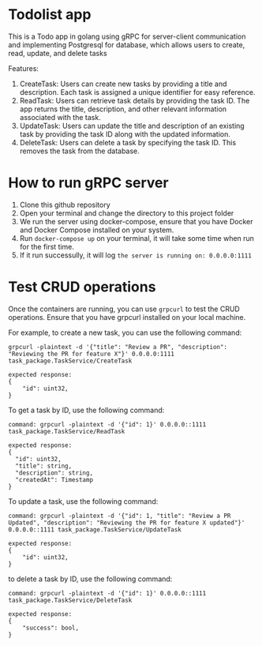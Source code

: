 # Todolist app
This is a Todo app in golang using gRPC for server-client communication and implementing Postgresql for database, which allows users to create, read, update, and delete tasks

Features:
1. CreateTask: Users can create new tasks by providing a title and description. Each task is assigned a unique identifier for easy reference.
2. ReadTask: Users can retrieve task details by providing the task ID. The app returns the title, description, and other relevant information associated with the task.
3. UpdateTask: Users can update the title and description of an existing task by providing the task ID along with the updated information.
4. DeleteTask: Users can delete a task by specifying the task ID. This removes the task from the database.

# How to run gRPC server
1. Clone this github repository
2. Open your terminal and change the directory to this project folder
3. We run the server using docker-compose, ensure that you have Docker and Docker Compose installed on your system.
4. Run ```docker-compose up``` on your terminal, it will take some time when run for the first time.
5. If it run successully, it will log ```the server is running on: 0.0.0.0:1111```

# Test CRUD operations
Once the containers are running, you can use ```grpcurl``` to test the CRUD operations. Ensure that you have grpcurl installed on your local machine.

For example, to create a new task, you can use the following command:
```
grpcurl -plaintext -d '{"title": "Review a PR", "description": "Reviewing the PR for feature X"}' 0.0.0.0:1111 task_package.TaskService/CreateTask

expected response:
{
    "id": uint32,
}
```
To get a task by ID, use the following command:
```
command: grpcurl -plaintext -d '{"id": 1}' 0.0.0.0::1111 task_package.TaskService/ReadTask

expected response:
{
  "id": uint32,
  "title": string,
  "description": string,
  "createdAt": Timestamp
}
```
To update a task, use the following command:
```
command: grpcurl -plaintext -d '{"id": 1, "title": "Review a PR Updated", "description": "Reviewing the PR for feature X updated"}' 0.0.0.0::1111 task_package.TaskService/UpdateTask

expected response:
{
    "id": uint32,
}
```

to delete a task by ID, use the following command:
```
command: grpcurl -plaintext -d '{"id": 1}' 0.0.0.0::1111 task_package.TaskService/DeleteTask

expected response:
{
    "success": bool,
}
```


